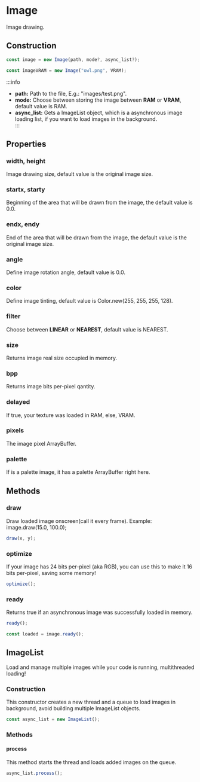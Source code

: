 # Image  

Image drawing.

## Construction  

```js
const image = new Image(path, mode?, async_list?);
```

```js
const imageVRAM = new Image("owl.png", VRAM); 
``` 
:::info
- **path:** Path to the file, E.g.: "images/test.png".  
- **mode:** Choose between storing the image between **RAM** or **VRAM**, default value is RAM.  
- **async_list:** Gets a ImageList object, which is a asynchronous image loading list, if you want to load images in the background.  
:::

## Properties

### width, height

Image drawing size, default value is the original image size.
 
### startx, starty

Beginning of the area that will be drawn from the image, the default value is 0.0.
 
### endx, endy

End of the area that will be drawn from the image, the default value is the original image size.
 
### angle

Define image rotation angle, default value is 0.0.
 
### color

Define image tinting, default value is Color.new(255, 255, 255, 128).
 
### filter

Choose between **LINEAR** or **NEAREST**, default value is NEAREST.
 
### size

Returns image real size occupied in memory.
 
### bpp

Returns image bits per-pixel qantity.
 
### delayed

If true, your texture was loaded in RAM, else, VRAM.
 
### pixels

The image pixel ArrayBuffer.
 
### palette

If is a palette image, it has a palette ArrayBuffer right here.
 
## Methods

### draw

Draw loaded image onscreen(call it every frame). Example: image.draw(15.0, 100.0);

```js
draw(x, y);
```

### optimize

If your image has 24 bits per-pixel (aka RGB), you can use this to make it 16 bits per-pixel, saving some memory!

```js
optimize();
```

### ready

Returns true if an asynchronous image was successfully loaded in memory.

```js
ready();
```

```js
const loaded = image.ready();  
```

## ImageList

Load and manage multiple images while your code is running, multithreaded loading!

### Construction

This constructor creates a new thread and a queue to load images in background, avoid building multiple ImageList objects.

```js
const async_list = new ImageList(); 
```

### Methods

#### process

This method starts the thread and loads added images on the queue. 

```js
async_list.process();
```